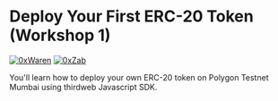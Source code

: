 # Deploy Your First ERC-20 Token (Workshop 1)

[![0xWaren](https://img.shields.io/badge/author-Waren%20Gonzaga-purple.svg?style=flat-square)](https://twitter.com/warengonzaga) [![0xZab](https://img.shields.io/badge/author-Beau%20Zabdiel%20Valoria-purple.svg?style=flat-square)](https://twitter.com/beau_zabdiel)

You'll learn how to deploy your own ERC-20 token on Polygon Testnet Mumbai using thirdweb Javascript SDK.

